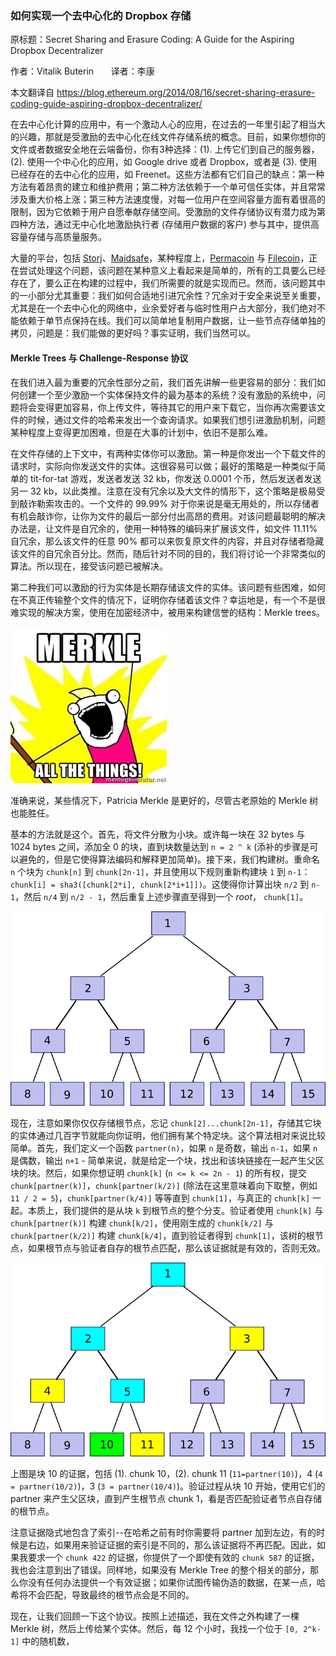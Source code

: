 ### 如何实现一个去中心化的 Dropbox 存储

原标题：Secret Sharing and Erasure Coding: A Guide for the Aspiring Dropbox Decentralizer

作者：Vitalik Buterin   &nbsp;&nbsp;&nbsp;&nbsp;&nbsp;&nbsp;译者：李康

本文翻译自 https://blog.ethereum.org/2014/08/16/secret-sharing-erasure-coding-guide-aspiring-dropbox-decentralizer/

在去中心化计算的应用中，有一个激动人心的应用，在过去的一年里引起了相当大的兴趣，那就是受激励的去中心化在线文件存储系统的概念。目前，如果你想你的文件或者数据安全地在云端备份，你有3种选择：(1). 上传它们到自己的服务器，(2). 使用一个中心化的应用，如 Google drive 或者 Dropbox，或者是 (3). 使用已经存在的去中心化的应用，如 Freenet。这些方法都有它们自己的缺点：第一种方法有着昂贵的建立和维护费用；第二种方法依赖于一个单可信任实体，并且常常涉及重大价格上涨；第三种方法速度慢，对每一位用户在空间容量方面有着很高的限制，因为它依赖于用户自愿奉献存储空间。受激励的文件存储协议有潜力成为第四种方法，通过无中心化地激励执行者 (存储用户数据的客户) 参与其中，提供高容量存储与高质量服务。

大量的平台，包括 [Storj](http://storj.io/)、[Maidsafe](http://maidsafe.net/)，某种程度上，[Permacoin](http://cs.umd.edu/~amiller/permacoin.pdf) 与 [Filecoin](http://filecoin.io/)，正在尝试处理这个问题，该问题在某种意义上看起来是简单的，所有的工具要么已经存在了，要么正在构建的过程中，我们所需要的就是实现而已。然而，该问题其中的一小部分尤其重要：我们如何合适地引进冗余性？冗余对于安全来说至关重要，尤其是在一个去中心化的网络中，业余爱好者与临时性用户占大部分，我们绝对不能依赖于单节点保持在线。我们可以简单地复制用户数据，让一些节点存储单独的拷贝，问题是：我们能做的更好吗？事实证明，我们当然可以。

#### Merkle Trees 与 Challenge-Response 协议

在我们进入最为重要的冗余性部分之前，我们首先讲解一些更容易的部分：我们如何创建一个至少激励一个实体保持文件的最为基本的系统？没有激励的系统中，问题将会变得更加容易，你上传文件，等待其它的用户来下载它，当你再次需要该文件的时候，通过文件的哈希来发出一个查询请求。如果我们想引进激励机制，问题某种程度上变得更加困难，但是在大事的计划中，依旧不是那么难。

在文件存储的上下文中，有两种实体你可以激励。第一种是你发出一个下载文件的请求时，实际向你发送文件的实体。这很容易可以做；最好的策略是一种类似于简单的 tit-for-tat 游戏，发送者发送 32 kb，你发送 0.0001 个币，然后发送者发送另一 32 kb，以此类推。注意在没有冗余以及大文件的情形下，这个策略是极易受到敲诈勒索攻击的。一个文件的 99.99% 对于你来说是毫无用处的，所以存储者有机会敲诈你，让你为文件的最后一部分付出高昂的费用。对该问题最聪明的解决办法是，让文件是自冗余的，使用一种特殊的编码来扩展该文件，如文件 11.11% 自冗余，那么该文件的任意 90% 都可以来恢复原文件的内容，并且对存储者隐藏该文件的自冗余百分比。然而，随后针对不同的目的，我们将讨论一个非常类似的算法。所以现在，接受该问题已被解决。

第二种我们可以激励的行为实体是长期存储该文件的实体。该问题有些困难，如何在不真正传输整个文件的情况下，证明你存储着该文件？幸运地是，有一个不是很难实现的解决方案，使用在加密经济中，被用来构建信誉的结构：Merkle trees。

![haha](/images/2016/10/haha.jpg)

准确来说，某些情况下，Patricia Merkle 是更好的，尽管古老原始的 Merkle 树也能胜任。

基本的方法就是这个。首先，将文件分散为小块。或许每一块在 32 bytes 与 1024 bytes 之间，添加全 0 的块，直到块数量达到 `n = 2 ^ k` (添补的步骤是可以避免的，但是它使得算法编码和解释更加简单)。接下来，我们构建树。重命名 `n` 个块为 `chunk[n]` 到 `chunk[2n-1]`，并且使用以下规则重新构建块  `1` 到 `n-1`：`chunk[i] = sha3([chunk[2*i], chunk[2*i+1]])`。这使得你计算出块 `n/2` 到 `n-1`，然后 `n/4` 到 `n/2 - 1`，然后重复上述步骤直至得到一个 *root*， `chunk[1]`。

![Merkle](/images/2016/10/merkle.png)

现在，注意如果你仅仅存储根节点，忘记 `chunk[2]...chunk[2n-1]`，存储其它块的实体通过几百字节就能向你证明，他们拥有某个特定块。这个算法相对来说比较简单。首先，我们定义一个函数 `partner(n)`，如果 `n` 是奇数，输出 `n-1`，如果 `n` 是偶数，输出 `n+1` - 简单来说，就是给定一个块，找出和该块链接在一起产生父区块的块。然后，如果你想证明 `chunk[k]` (`n <= k <= 2n - 1`) 的所有权，提交 `chunk[partner(k)]`，`chunk[partner(k/2)]` (除法在这里意味着向下取整，例如 `11 / 2 = 5`)，`chunk[partner(k/4)]` 等等直到 `chunk[1]`，与真正的 `chunk[k]` 一起。本质上，我们提供的是从块 `k` 到根节点的整个分支。验证者使用 `chunk[k]` 与 `chunk[partner(k)]` 构建 `chunk[k/2]`，使用刚生成的 `chunk[k/2]` 与 `chunk[partner(k/2)]` 构建 `chunk[k/4]`，直到验证者得到 `chunk[1]`，该树的根节点，如果根节点与验证者自存的根节点匹配，那么该证据就是有效的，否则无效。

![Merkle_verify](/images/2016/10/merkle_verify.png)

上图是块 10 的证据，包括 (1). chunk 10，(2). chunk 11 (`11=partner(10)`)，4 (`4 = partner(10/2)`)，3 (`3 = partner(10/4)`)。验证过程从块 10 开始，使用它们的 partner 来产生父区块，直到产生根节点 chunk 1，看是否匹配验证者节点自存储的根节点。

注意证据隐式地包含了索引--在哈希之前有时你需要将 partner 加到左边，有的时候是右边，如果用来验证证据的索引是不同的，那么该证据将不再匹配。因此，如果我要求一个 `chunk 422` 的证据，你提供了一个即使有效的 `chunk 587` 的证据，我也会注意到出了错误。同样地，如果没有 Merkle Tree 的整个相关的部分，那么你没有任何办法提供一个有效证据；如果你试图传输伪造的数据，在某一点，哈希将不会匹配，导致最终的根节点会是不同的。

现在，让我们回顾一下这个协议。按照上述描述，我在文件之外构建了一棵 Merkle 树，然后上传给某个实体。然后，每 12 个小时，我找一个位于 `[0, 2^k-1]` 中的随机数，
